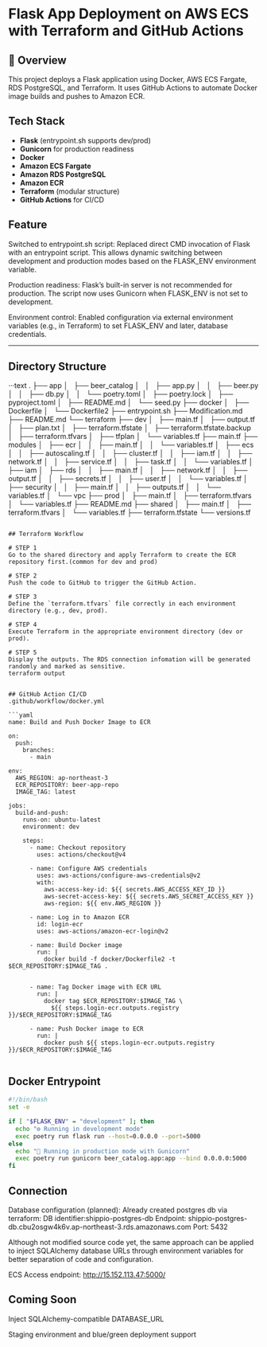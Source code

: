 # Flask App Deployment on AWS ECS with Terraform and GitHub Actions

## 🧾 Overview
This project deploys a Flask application using Docker, AWS ECS Fargate, RDS PostgreSQL, and Terraform. It uses GitHub Actions to automate Docker image builds and pushes to Amazon ECR.

##  Tech Stack
- **Flask** (entrypoint.sh supports dev/prod)
- **Gunicorn** for production readiness
- **Docker**
- **Amazon ECS Fargate**
- **Amazon RDS PostgreSQL**
- **Amazon ECR**
- **Terraform** (modular structure)
- **GitHub Actions** for CI/CD

## Feature 
Switched to entrypoint.sh script:
Replaced direct CMD invocation of Flask with an entrypoint script. This allows dynamic switching between development and production modes based on the FLASK_ENV environment variable.

Production readiness:
Flask’s built-in server is not recommended for production. The script now uses Gunicorn when FLASK_ENV is not set to development.

Environment control:
Enabled configuration via external environment variables (e.g., in Terraform) to set FLASK_ENV and later, database credentials.



---
## Directory Structure

···text
.
├── app
│   ├── beer_catalog
│   │   ├── app.py
│   │   ├── beer.py
│   │   ├── db.py
│   │   └── poetry.toml
│   ├── poetry.lock
│   ├── pyproject.toml
│   ├── README.md
│   └── seed.py
├── docker
│   ├── Dockerfile
│   └── Dockerfile2
├── entrypoint.sh
├── Modification.md
├── README.md
└── terraform
    ├── dev
    │   ├── main.tf
    │   ├── output.tf
    │   ├── plan.txt
    │   ├── terraform.tfstate
    │   ├── terraform.tfstate.backup
    │   ├── terraform.tfvars
    │   ├── tfplan
    │   └── variables.tf
    ├── main.tf
    ├── modules
    │   ├── ecr
    │   │   ├── main.tf
    │   │   └── variables.tf
    │   ├── ecs
    │   │   ├── autoscaling.tf
    │   │   ├── cluster.tf
    │   │   ├── iam.tf
    │   │   ├── network.tf
    │   │   ├── service.tf
    │   │   ├── task.tf
    │   │   └── variables.tf
    │   ├── iam
    │   ├── rds
    │   │   ├── main.tf
    │   │   ├── network.tf
    │   │   ├── output.tf
    │   │   ├── secrets.tf
    │   │   ├── user.tf
    │   │   └── variables.tf
    │   ├── security
    │   │   ├── main.tf
    │   │   ├── outputs.tf
    │   │   └── variables.tf
    │   └── vpc
    ├── prod
    │   ├── main.tf
    │   ├── terraform.tfvars
    │   └── variables.tf
    ├── README.md
    ├── shared
    │   ├── main.tf
    │   ├── terraform.tfvars
    │   └── variables.tf
    ├── terraform.tfstate
    └── versions.tf

```

## Terraform Workflow

# STEP 1
Go to the shared directory and apply Terraform to create the ECR repository first.(common for dev and prod)

# STEP 2
Push the code to GitHub to trigger the GitHub Action.

# STEP 3
Define the `terraform.tfvars` file correctly in each environment directory (e.g., dev, prod).

# STEP 4
Execute Terraform in the appropriate environment directory (dev or prod).

# STEP 5
Display the outputs. The RDS connection infomation will be generated randomly and marked as sensitive.
terraform output


## GitHub Action CI/CD
.github/workflow/docker.yml

```yaml
name: Build and Push Docker Image to ECR

on:
  push:
    branches:
      - main

env:
  AWS_REGION: ap-northeast-3
  ECR_REPOSITORY: beer-app-repo
  IMAGE_TAG: latest

jobs:
  build-and-push:
    runs-on: ubuntu-latest
    environment: dev

    steps:
      - name: Checkout repository
        uses: actions/checkout@v4

      - name: Configure AWS credentials
        uses: aws-actions/configure-aws-credentials@v2
        with:
          aws-access-key-id: ${{ secrets.AWS_ACCESS_KEY_ID }}
          aws-secret-access-key: ${{ secrets.AWS_SECRET_ACCESS_KEY }}
          aws-region: ${{ env.AWS_REGION }}

      - name: Log in to Amazon ECR
        id: login-ecr
        uses: aws-actions/amazon-ecr-login@v2

      - name: Build Docker image
        run: |
          docker build -f docker/Dockerfile2 -t $ECR_REPOSITORY:$IMAGE_TAG .


      - name: Tag Docker image with ECR URL
        run: |
          docker tag $ECR_REPOSITORY:$IMAGE_TAG \
            ${{ steps.login-ecr.outputs.registry }}/$ECR_REPOSITORY:$IMAGE_TAG

      - name: Push Docker image to ECR
        run: |
          docker push ${{ steps.login-ecr.outputs.registry }}/$ECR_REPOSITORY:$IMAGE_TAG


```


## Docker Entrypoint

```bash
#!/bin/bash
set -e

if [ "$FLASK_ENV" = "development" ]; then
  echo "⚙️ Running in development mode"
  exec poetry run flask run --host=0.0.0.0 --port=5000
else
  echo "🚀 Running in production mode with Gunicorn"
  exec poetry run gunicorn beer_catalog.app:app --bind 0.0.0.0:5000
fi

```



## Connection 
Database configuration (planned):
Already created postgres db via terraform:
DB identifier:shippio-postgres-db
Endpoint: shippio-postgres-db.cbu2osgw4k6v.ap-northeast-3.rds.amazonaws.com
Port: 5432

Although not modified source code yet, the same approach can be applied to inject SQLAlchemy database URLs through environment variables for better separation of code and configuration.


ECS Access endpoint:
http://15.152.113.47:5000/


## Coming Soon
 Inject SQLAlchemy-compatible DATABASE_URL

 Staging environment and blue/green deployment support









